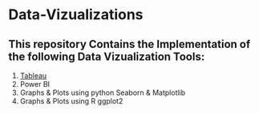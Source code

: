 # Data-Vizualizations

## This repository Contains the Implementation of the following Data Vizualization Tools:

1. [Tableau](https://public.tableau.com/profile/kanksha.masrani#!/)
2. Power BI 
3. Graphs & Plots using python Seaborn & Matplotlib
4. Graphs & Plots using R ggplot2
